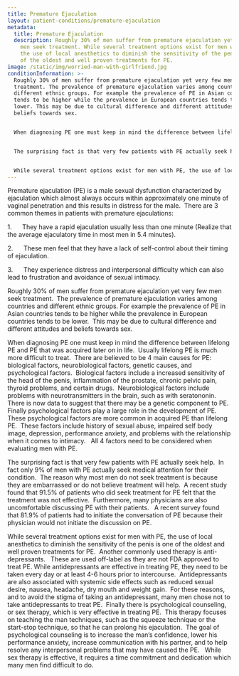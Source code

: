 ```yaml
---
title: Premature Ejaculation
layout: patient-conditions/premature-ejaculation
metadata:
  title: Premature Ejaculation
  description: Roughly 30% of men suffer from premature ejaculation yet very few
    men seek treatment. While several treatment options exist for men with PE,
    the use of local anesthetics to diminish the sensitivity of the penis is one
    of the oldest and well proven treatments for PE.
image: /static/img/worried-man-with-girlfriend.jpg
conditionInformation: >-
  Roughly 30% of men suffer from premature ejaculation yet very few men seek
  treatment. The prevalence of premature ejaculation varies among countries and
  different ethnic groups. For example the prevalence of PE in Asian countries
  tends to be higher while the prevalence in European countries tends to be
  lower. This may be due to cultural difference and different attitudes and
  beliefs towards sex.


  When diagnosing PE one must keep in mind the difference between lifelong PE and PE that was acquired later on in life. Usually lifelong PE is much more difficult to treat. There are believed to be 4 main causes for PE: biological factors, neurobiological factors, genetic causes, and psychological factors. Biological factors include a increased sensitivity of the head of the penis, inflammation of the prostate, chronic pelvic pain, thyroid problems, and certain drugs. Neurobiological factors include problems with neurotransmitters in the brain, such as with seratonin. There is now data to suggest that there may be a genetic component to PE. Finally psychological factors play a large role in the development of PE. These psychological factors are more common in acquired PE than lifelong PE. These factors include history of sexual abuse, impaired self body image, depression, performance anxiety, and problems with the relationship when it comes to intimacy. All 4 factors need to be considered when evaluating men with PE.


  The surprising fact is that very few patients with PE actually seek help. In fact only 9% of men with PE actually seek medical attention for their condition. The reason why most men do not seek treatment is because they are embarrassed or do not believe treatment will help. A recent study found that 91.5% of patients who did seek treatment for PE felt that the treatment was not effective. Furthermore, many physicians are also uncomfortable discussing PE with their patients. A recent survey found that 81.9% of patients had to initiate the conversation of PE because their physician would not initiate the discussion on PE.


  While several treatment options exist for men with PE, the use of local anesthetics to diminish the sensitivity of the penis is one of the oldest and well proven treatments for PE. Another commonly used therapy is anti-depressants. These are used off-label as they are not FDA approved to treat PE. While antidepressants are effective in treating PE, they need to be taken every day or at least 4-6 hours prior to intercourse. Antidepressants are also associated with systemic side effects such as reduced sexual desire, nausea, headache, dry mouth and weight gain. For these reasons, and to avoid the stigma of taking an antidepressant, many men chose not to take antidepressants to treat PE. Finally there is psychological counseling, or sex therapy, which is very effective in treating PE. This therapy focuses on teaching the man techniques, such as the squeeze technique or the start-stop technique, so that he can prolong his ejaculation. The goal of psychological counseling is to increase the man’s confidence, lower his performance anxiety, increase communication with his partner, and to help resolve any interpersonal problems that may have caused the PE. While sex therapy is effective, it requires a time commitment and dedication which many men find difficult to do.
---
```

Premature ejaculation (PE) is a male sexual dysfunction characterized by ejaculation which almost always occurs within approximately one minute of vaginal penetration and this results in distress for the male.  There are 3 common themes in patients with premature ejaculations: 

1.      They have a rapid ejaculation usually less than one minute (Realize that the average ejaculatory time in most men in 5.4 minutes).

2.      These men feel that they have a lack of self-control about their timing of ejaculation.

3.      They experience distress and interpersonal difficulty which can also lead to frustration and avoidance of sexual intimacy.

Roughly 30% of men suffer from premature ejaculation yet very few men seek treatment.  The prevalence of premature ejaculation varies among countries and different ethnic groups. For example the prevalence of PE in Asian countries tends to be higher while the prevalence in European countries tends to be lower.  This may be due to cultural difference and different attitudes and beliefs towards sex.



When diagnosing PE one must keep in mind the difference between lifelong PE and PE that was acquired later on in life.  Usually lifelong PE is much more difficult to treat.  There are believed to be 4 main causes for PE: biological factors, neurobiological factors, genetic causes, and psychological factors.  Biological factors include a increased sensitivity of the head of the penis, inflammation of the prostate, chronic pelvic pain, thyroid problems, and certain drugs.  Neurobiological factors include problems with neurotransmitters in the brain, such as with seratononin.  There is now data to suggest that there may be a genetic component to PE.  Finally psychological factors play a large role in the development of PE.  These psychological factors are more common in acquired PE than lifelong PE.  These factors include history of sexual abuse, impaired self body image, depression, performance anxiety, and problems with the relationship when it comes to intimacy.   All 4 factors need to be considered when evaluating men with PE.



The surprising fact is that very few patients with PE actually seek help.  In fact only 9% of men with PE actually seek medical attention for their condition.  The reason why most men do not seek treatment is because they are embarrassed or do not believe treatment will help.  A recent study found that 91.5% of patients who did seek treatment for PE felt that the treatment was not effective.  Furthermore, many physicians are also uncomfortable discussing PE with their patients.   A recent survey found that 81.9% of patients had to initiate the conversation of PE because their physician would not initiate the discussion on PE.



While several treatment options exist for men with PE, the use of local anesthetics to diminish the sensitivity of the penis is one of the oldest and well proven treatments for PE.  Another commonly used therapy is anti-depressants.   These are used off-label as they are not FDA approved to treat PE. While antidepressants are effective in treating PE, they need to be taken every day or at least 4-6 hours prior to intercourse.  Antidepressants are also associated with systemic side effects such as reduced sexual desire, nausea, headache, dry mouth and weight gain.  For these reasons, and to avoid the stigma of taking an antidepressant, many men chose not to take antidepressants to treat PE.  Finally there is psychological counseling, or sex therapy, which is very effective in treating PE.  This therapy focuses on teaching the man techniques, such as the squeeze technique or the start-stop technique, so that he can prolong his ejaculation.  The goal of psychological counseling is to increase the man’s confidence, lower his performance anxiety, increase communication with his partner, and to help resolve any interpersonal problems that may have caused the PE.   While sex therapy is effective, it requires a time commitment and dedication which many men find difficult to do.